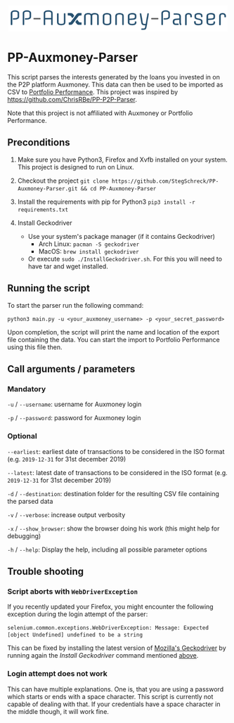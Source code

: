 <p align="center">
  <img src="https://raw.githubusercontent.com/StegSchreck/PP-Auxmoney-Parser/master/PP-Auxmoney-Parser.png" width="500px">
</p>

# PP-Auxmoney-Parser
This script parses the interests generated by the loans you invested in on the P2P platform Auxmoney.
This data can then be used to be imported as CSV to [Portfolio Performance](https://www.portfolio-performance.info/). This project was inspired by https://github.com/ChrisRBe/PP-P2P-Parser.

Note that this project is not affiliated with Auxmoney or Portfolio Performance.

## Preconditions
1. Make sure you have Python3, Firefox and Xvfb installed on your system. This project is designed to run on Linux.
1. Checkout the project
    `git clone https://github.com/StegSchreck/PP-Auxmoney-Parser.git && cd PP-Auxmoney-Parser`
1. Install the requirements with pip for Python3
    `pip3 install -r requirements.txt`
1. Install Geckodriver

      * Use your system's package manager (if it contains Geckodriver)
        * Arch Linux: `pacman -S geckodriver`
        * MacOS: `brew install geckodriver`
      * Or execute `sudo ./InstallGeckodriver.sh`.
        For this you will need to have tar and wget installed.

## Running the script
To start the parser run the following command:
```
python3 main.py -u <your_auxmoney_username> -p <your_secret_password>
```

Upon completion, the script will print the name and location of the export file containing the data.
You can start the import to Portfolio Performance using this file then.

## Call arguments / parameters
### Mandatory
`-u` / `--username`: username for Auxmoney login

`-p` / `--password`: password for Auxmoney login

### Optional
`--earliest`: earliest date of transactions to be considered in the ISO format (e.g. `2019-12-31` for 31st december 2019)

`--latest`: latest date of transactions to be considered in the ISO format (e.g. `2019-12-31` for 31st december 2019)

`-d` / `--destination`: destination folder for the resulting CSV file containing the parsed data

`-v` / `--verbose`: increase output verbosity

`-x` / `--show_browser`: show the browser doing his work (this might help for debugging)

`-h` / `--help`: Display the help, including all possible parameter options

## Trouble shooting
### Script aborts with `WebDriverException`
If you recently updated your Firefox, you might encounter the following exception during the login attempt of the parser:
```
selenium.common.exceptions.WebDriverException: Message: Expected [object Undefined] undefined to be a string
```

This can be fixed by installing the latest version of [Mozilla's Geckodriver](https://github.com/mozilla/geckodriver)
by running again the _Install Geckodriver_ command mentioned [above](#preconditions).

### Login attempt does not work
This can have multiple explanations.
One is, that you are using a password which starts or ends with a space character.
This script is currently not capable of dealing with that.
If your credentials have a space character in the middle though, it will work fine. 
